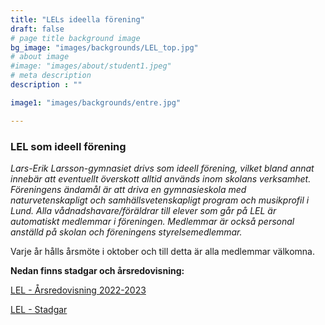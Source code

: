 ```yaml
---
title: "LELs ideella förening"
draft: false
# page title background image
bg_image: "images/backgrounds/LEL_top.jpg"
# about image
#image: "images/about/student1.jpeg"
# meta description
description : ""

image1: "images/backgrounds/entre.jpg"

---
```


### LEL som ideell förening


*Lars-Erik Larsson-gymnasiet drivs som ideell förening, vilket bland annat innebär att eventuellt överskott alltid används inom skolans verksamhet.
Föreningens ändamål är att driva en gymnasieskola med naturvetenskapligt och samhällsvetenskapligt program och musikprofil i Lund. Alla vådnadshavare/föräldrar till elever som går på LEL är automatiskt medlemmar i föreningen. Medlemmar är också personal anställd på skolan och föreningens styrelsemedlemmar.*

Varje år hålls årsmöte i oktober och till detta är alla medlemmar välkomna.

**Nedan finns stadgar och årsredovisning:**

 
[LEL - Årsredovisning 2022-2023](https://drive.google.com/file/d/17snCjIK3BLF2kg9ynfEErCFlnbbS56Xz/view?usp=drive_link)

[LEL - Stadgar](https://drive.google.com/file/d/1yTeCe8rVKjMVaxYtDfmHTf5ExPsef-Jt/view?usp=sharing)







